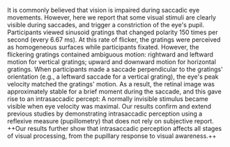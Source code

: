 It is commonly believed that vision is impaired during saccadic eye movements. However, here we report that some visual stimuli are clearly visible during saccades, and trigger a constriction of the eye's pupil. Participants viewed sinusoid gratings that changed polarity 150 times per second (every 6.67 ms). At this rate of flicker, the gratings were perceived as homogeneous surfaces while participants fixated. However, the flickering gratings contained ambiguous motion: rightward and leftward motion for vertical gratings; upward and downward motion for horizontal gratings. When participants made a saccade perpendicular to the gratings' orientation (e.g., a leftward saccade for a vertical grating), the eye's peak velocity matched the gratings' motion. As a result, the retinal image was approximately stable for a brief moment during the saccade, and this gave rise to an intrasaccadic percept: A normally invisible stimulus became visible when eye velocity was maximal. Our results confirm and extend previous studies by demonstrating intrasaccadic perception using a reflexive measure (pupillometry) that does not rely on subjective report. ++Our results further show that intrasaccadic perception affects all stages of visual processing, from the pupillary response to visual awareness.++
